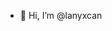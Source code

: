 - 👋 Hi, I’m @lanyxcan

<!---
lanyxcan/lanyxcan is a ✨ special ✨ repository because its `README.md` (this file) appears on your GitHub profile.
You can click the Preview link to take a look at your changes.
--->
